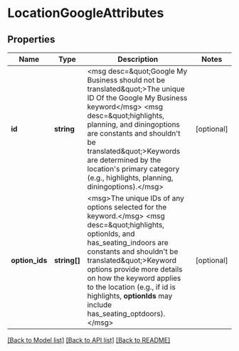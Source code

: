 # LocationGoogleAttributes

## Properties
Name | Type | Description | Notes
------------ | ------------- | ------------- | -------------
**id** | **string** | &lt;msg desc&#x3D;\&quot;Google My Business should not be translated\&quot;&gt;The unique ID Of the Google My Business keyword&lt;/msg&gt;  &lt;msg desc&#x3D;\&quot;highlights, planning, and diningoptions are constants and shouldn&#39;t be translated\&quot;&gt;Keywords are determined by the location&#39;s primary category (e.g., highlights, planning, diningoptions).&lt;/msg&gt; | [optional] 
**option_ids** | **string[]** | &lt;msg&gt;The unique IDs of any options selected for the keyword.&lt;/msg&gt;  &lt;msg desc&#x3D;\&quot;highlights, optionIds, and has_seating_indoors are constants and shouldn&#39;t be translated\&quot;&gt;Keyword options provide more details on how the keyword applies to the location (e.g., if id is highlights, **optionIds** may include has_seating_optdoors).&lt;/msg&gt; | [optional] 

[[Back to Model list]](../README.md#documentation-for-models) [[Back to API list]](../README.md#documentation-for-api-endpoints) [[Back to README]](../README.md)


